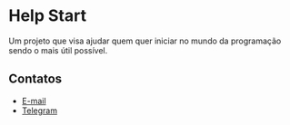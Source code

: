 # Help Start
Um projeto que visa ajudar quem quer iniciar no mundo da programação sendo o mais útil possível.

## Contatos

- [E-mail](mailto:rrnazario@gmail.com)
- [Telegram](t.me/rrnazario)
